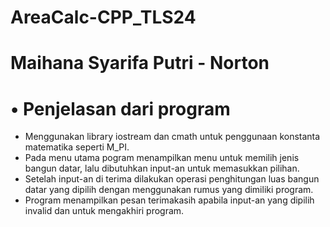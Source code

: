 # AreaCalc-CPP_TLS24

Maihana Syarifa Putri - Norton
===============================
•	Penjelasan dari program
==========================
* Menggunakan library iostream dan cmath untuk penggunaan konstanta matematika seperti M_PI.
* Pada menu utama pogram menampilkan menu untuk memilih jenis bangun datar, lalu dibutuhkan input-an untuk memasukkan pilihan.
* Setelah input-an di terima dilakukan operasi penghitungan luas bangun datar yang dipilih dengan menggunakan rumus yang dimiliki program.
* Program menampilkan pesan terimakasih apabila input-an yang dipilih invalid dan untuk mengakhiri program.
